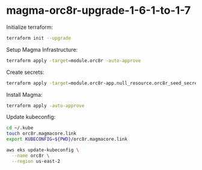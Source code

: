# magma-orc8r-upgrade-1-6-1-to-1-7

Initialize terraform:
```bash
terraform init --upgrade
```

Setup Magma Infrastructure:
```bash
terraform apply -target=module.orc8r -auto-approve
```

Create secrets:
```bash
terraform apply -target=module.orc8r-app.null_resource.orc8r_seed_secrets -auto-approve
```

Install Magma:
```bash
terraform apply -auto-approve
```

Update kubeconfig:
```bash
cd ~/.kube
touch orc8r.magmacore.link
export KUBECONFIG=${PWD}/orc8r.magmacore.link

aws eks update-kubeconfig \
  --name orc8r \
  --region us-east-2
```
